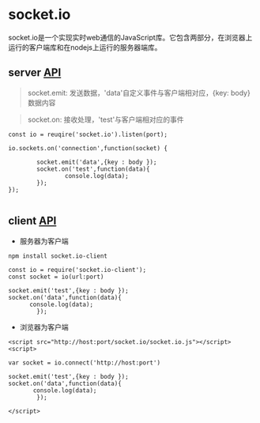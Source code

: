 # socket.io

socket.io是一个实现实时web通信的JavaScript库。它包含两部分，在浏览器上运行的客户端库和在nodejs上运行的服务器端库。

## server [API](https://socket.io/docs/server-api/)

> socket.emit: 发送数据，'data'自定义事件与客户端相对应，{key: body} 数据内容

> socket.on: 接收处理，'test'与客户端相对应的事件

```
const io = reuqire('socket.io').listen(port);

io.sockets.on('connection',function(socket) {

        socket.emit('data',{key : body });
        socket.on('test',function(data){
                console.log(data);
        });
});


```

## client [API](https://socket.io/docs/client-api/)

* 服务器为客户端

```
npm install socket.io-client

const io = require('socket.io-client');
const socket = io(url:port)

socket.emit('test',{key : body });
socket.on('data',function(data){
      console.log(data);
        });

```

* 浏览器为客户端

```
<script src="http://host:port/socket.io/socket.io.js"></script>
<script>

var socket = io.connect('http://host:port')

socket.emit('test',{key : body });
socket.on('data',function(data){
       console.log(data);
        });

</script>
```










